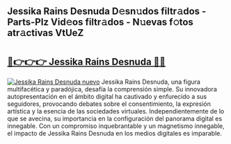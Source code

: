 ## Jessika Rains Desnuda D𝚎sn𝚞dos filtr𝚊dos - Parts-PIz Vid𝚎os filtr𝚊dos - N𝚞evas f𝚘tos atr𝚊ctivas VtUeZ

# <h2><a href="http://mb1w3sl.tromn.icu/?c=Jessika+Rains+Desnuda">🔗👉👉👉 Jessika Rains Desnuda 🔗🔗</a></h2>

[![Jessika Rains Desnuda nuevo](https://i.imgur.com/pEAQMta.gif)](http://mb1w3sl.tromn.icu/?c=Jessika+Rains+Desnuda)
Jessika Rains Desnuda, una figura multifacética y paradójica, desafía la comprensión simple. Su innovadora autopresentación en el ámbito digital ha cautivado y enfurecido a sus seguidores, provocando debates sobre el consentimiento, la expresión artística y la esencia de las sociedades virtuales. Independientemente de lo que se avecina, su importancia en la configuración del panorama digital es innegable. Con un compromiso inquebrantable y un magnetismo innegable, el impacto de Jessika Rains Desnuda en los medios digitales es imparable.
